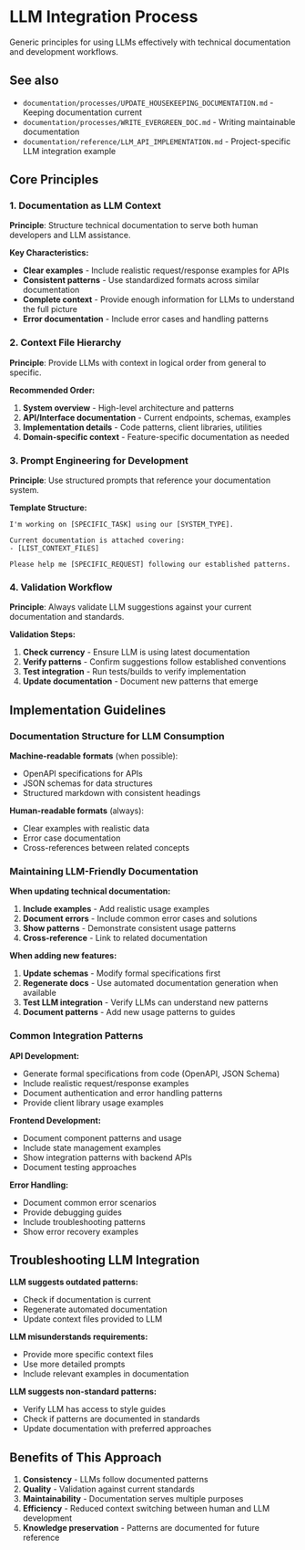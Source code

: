 # LLM Integration Process

Generic principles for using LLMs effectively with technical documentation and development workflows.

## See also

- `documentation/processes/UPDATE_HOUSEKEEPING_DOCUMENTATION.md` - Keeping documentation current
- `documentation/processes/WRITE_EVERGREEN_DOC.md` - Writing maintainable documentation
- `documentation/reference/LLM_API_IMPLEMENTATION.md` - Project-specific LLM integration example

## Core Principles

### 1. Documentation as LLM Context

**Principle**: Structure technical documentation to serve both human developers and LLM assistance.

**Key Characteristics:**
- **Clear examples** - Include realistic request/response examples for APIs
- **Consistent patterns** - Use standardized formats across similar documentation
- **Complete context** - Provide enough information for LLMs to understand the full picture
- **Error documentation** - Include error cases and handling patterns

### 2. Context File Hierarchy

**Principle**: Provide LLMs with context in logical order from general to specific.

**Recommended Order:**
1. **System overview** - High-level architecture and patterns
2. **API/Interface documentation** - Current endpoints, schemas, examples  
3. **Implementation details** - Code patterns, client libraries, utilities
4. **Domain-specific context** - Feature-specific documentation as needed

### 3. Prompt Engineering for Development

**Principle**: Use structured prompts that reference your documentation system.

**Template Structure:**
```
I'm working on [SPECIFIC_TASK] using our [SYSTEM_TYPE].

Current documentation is attached covering:
- [LIST_CONTEXT_FILES]

Please help me [SPECIFIC_REQUEST] following our established patterns.
```

### 4. Validation Workflow

**Principle**: Always validate LLM suggestions against your current documentation and standards.

**Validation Steps:**
1. **Check currency** - Ensure LLM is using latest documentation
2. **Verify patterns** - Confirm suggestions follow established conventions  
3. **Test integration** - Run tests/builds to verify implementation
4. **Update documentation** - Document new patterns that emerge

## Implementation Guidelines

### Documentation Structure for LLM Consumption

**Machine-readable formats** (when possible):
- OpenAPI specifications for APIs
- JSON schemas for data structures  
- Structured markdown with consistent headings

**Human-readable formats** (always):
- Clear examples with realistic data
- Error case documentation
- Cross-references between related concepts

### Maintaining LLM-Friendly Documentation

**When updating technical documentation:**
1. **Include examples** - Add realistic usage examples
2. **Document errors** - Include common error cases and solutions
3. **Show patterns** - Demonstrate consistent usage patterns
4. **Cross-reference** - Link to related documentation

**When adding new features:**
1. **Update schemas** - Modify formal specifications first
2. **Regenerate docs** - Use automated documentation generation when available
3. **Test LLM integration** - Verify LLMs can understand new patterns
4. **Document patterns** - Add new usage patterns to guides

### Common Integration Patterns

**API Development:**
- Generate formal specifications from code (OpenAPI, JSON Schema)
- Include realistic request/response examples
- Document authentication and error handling patterns
- Provide client library usage examples

**Frontend Development:**
- Document component patterns and usage
- Include state management examples
- Show integration patterns with backend APIs
- Document testing approaches

**Error Handling:**
- Document common error scenarios
- Provide debugging guides
- Include troubleshooting patterns
- Show error recovery examples

## Troubleshooting LLM Integration

**LLM suggests outdated patterns:**
- Check if documentation is current
- Regenerate automated documentation
- Update context files provided to LLM

**LLM misunderstands requirements:**
- Provide more specific context files
- Use more detailed prompts
- Include relevant examples in documentation

**LLM suggests non-standard patterns:**
- Verify LLM has access to style guides
- Check if patterns are documented in standards
- Update documentation with preferred approaches

## Benefits of This Approach

1. **Consistency** - LLMs follow documented patterns
2. **Quality** - Validation against current standards
3. **Maintainability** - Documentation serves multiple purposes
4. **Efficiency** - Reduced context switching between human and LLM development
5. **Knowledge preservation** - Patterns are documented for future reference